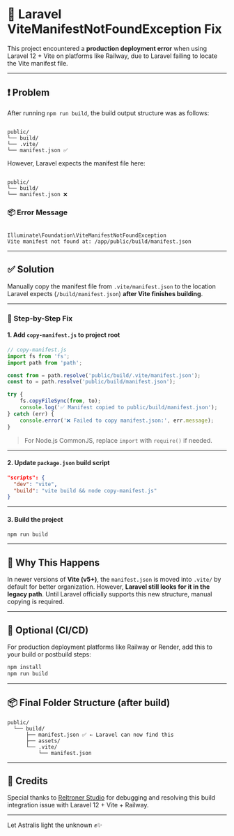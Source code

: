# 🐛 Laravel ViteManifestNotFoundException Fix

This project encountered a **production deployment error** when using Laravel 12 + Vite on platforms like Railway, due to Laravel failing to locate the Vite manifest file.

---

## ❗ Problem

After running `npm run build`, the build output structure was as follows:

```

public/
└── build/
└── .vite/
└── manifest.json ✅

```

However, Laravel expects the manifest file here:

```

public/
└── build/
└── manifest.json ❌

```

### 📦 Error Message

```

Illuminate\Foundation\ViteManifestNotFoundException
Vite manifest not found at: /app/public/build/manifest.json

````

---

## ✅ Solution

Manually copy the manifest file from `.vite/manifest.json` to the location Laravel expects (`/build/manifest.json`) **after Vite finishes building**.

---

### 🔧 Step-by-Step Fix

#### 1. Add `copy-manifest.js` to project root

```js
// copy-manifest.js
import fs from 'fs';
import path from 'path';

const from = path.resolve('public/build/.vite/manifest.json');
const to = path.resolve('public/build/manifest.json');

try {
    fs.copyFileSync(from, to);
    console.log('✅ Manifest copied to public/build/manifest.json');
} catch (err) {
    console.error('❌ Failed to copy manifest.json:', err.message);
}
````

> For Node.js CommonJS, replace `import` with `require()` if needed.

---

#### 2. Update `package.json` build script

```json
"scripts": {
  "dev": "vite",
  "build": "vite build && node copy-manifest.js"
}
```

---

#### 3. Build the project

```bash
npm run build
```

---

## 📘 Why This Happens

In newer versions of **Vite (v5+)**, the `manifest.json` is moved into `.vite/` by default for better organization. However, **Laravel still looks for it in the legacy path**. Until Laravel officially supports this new structure, manual copying is required.

---

## 🚀 Optional (CI/CD)

For production deployment platforms like Railway or Render, add this to your build or postbuild steps:

```bash
npm install
npm run build
```

---

## 📦 Final Folder Structure (after build)

```
public/
  └── build/
      ├── manifest.json ✅ ← Laravel can now find this
      ├── assets/
      └── .vite/
          └── manifest.json
```

---

## 🧠 Credits

Special thanks to [Reltroner Studio](https://reltroner.com) for debugging and resolving this build integration issue with Laravel 12 + Vite + Railway.

---

Let Astralis light the unknown ✊✨
